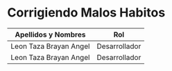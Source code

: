 # Corrigiendo Malos Habitos
| Apellidos y Nombres | Rol |
| ------------------- | --- |
| Leon Taza Brayan Angel | Desarrollador |
| Leon Taza Brayan Angel | Desarrollador |
